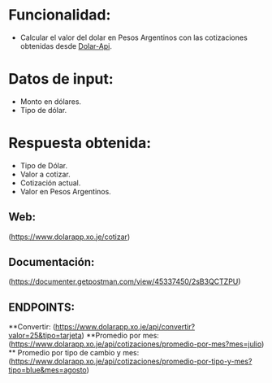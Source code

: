 # Funcionalidad:
- Calcular el valor del dolar en Pesos Argentinos con las cotizaciones obtenidas desde [Dolar-Api](https://dolarapi.com).

# Datos de input:
 - Monto en dólares.
 - Tipo de dólar.

# Respuesta obtenida:
  - Tipo de Dólar.
  - Valor a cotizar.
  - Cotización actual.
  - Valor en Pesos Argentinos.

## Web:
(https://www.dolarapp.xo.je/cotizar)

## Documentación:
 (https://documenter.getpostman.com/view/45337450/2sB3QCTZPU)
 
 ## ENDPOINTS:
 **Convertir:
 (https://www.dolarapp.xo.je/api/convertir?valor=25&tipo=tarjeta)
 **Promedio por mes:
 (https://www.dolarapp.xo.je/api/cotizaciones/promedio-por-mes?mes=julio)
 ** Promedio por tipo de cambio y mes:
 (https://www.dolarapp.xo.je/api/cotizaciones/promedio-por-tipo-y-mes?tipo=blue&mes=agosto)
